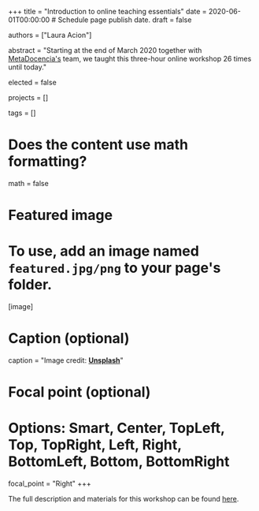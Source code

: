 +++
title = "Introduction to online teaching essentials"
date = 2020-06-01T00:00:00  # Schedule page publish date.
draft = false

authors = ["Laura Acion"]

abstract = "Starting at the end of March 2020 together with [MetaDocencia's](https://metadocencia.org/en) team, we taught this three-hour online workshop 26 times until today."

elected = false

projects = []

tags = []

# Does the content use math formatting?
math = false

# Featured image
# To use, add an image named `featured.jpg/png` to your page's folder. 
[image]
  # Caption (optional)
  caption = "Image credit: [**Unsplash**](https://unsplash.com/photos/bzdhc5b3Bxs)"

  # Focal point (optional)
  # Options: Smart, Center, TopLeft, Top, TopRight, Left, Right, BottomLeft, Bottom, BottomRight
  focal_point = "Right"
+++

The full description and materials for this workshop can be found [here](https://www.metadocencia.org/en/cursos/abc-online/intro-abc/).